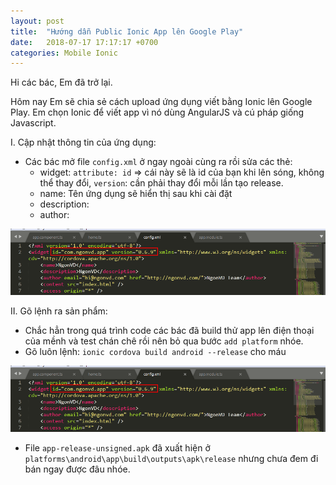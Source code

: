```yaml
---
layout: post
title:  "Hướng dẫn Public Ionic App lên Google Play"
date:   2018-07-17 17:17:17 +0700
categories: Mobile Ionic
---
```


Hi các bác, Em đã trở lại.

Hôm nay Em sẽ chia sẻ cách upload ứng dụng viết bằng Ionic lên Google Play.
Em chọn Ionic để viết app vì nó dùng AngularJS và cú pháp giống Javascript.

I. Cập nhật thông tin của ứng dụng:
- Các bác mở file `config.xml` ở ngay ngoài cùng ra rồi sửa các thẻ:
	+ widget: `attribute: id` => cái này sẽ là id của bạn khi lên sóng, không thể thay đổi, `version`: cần phải thay đổi mỗi lần tạo release.
	+ name: Tên ứng dụng sẽ hiển thị sau khi cài đặt
	+ description: 
	+ author:

![Thông tin ứng dụng](/assets/images/posts/public-app-ionic-1.png "Thông tin ứng dụng")

II. Gõ lệnh ra sản phẩm:
- Chắc hẳn trong quá trình code các bác đã build thử app lên điện thoại của mềnh và test chán chê rồi nên bỏ qua bước `add platform` nhóe.
- Gõ luôn lệnh: `ionic cordova build android --release` cho máu

![Gõ lệnh ra sản phẩm](/assets/images/posts/public-app-ionic-1.png "Gõ lệnh ra sản phẩm")

- File `app-release-unsigned.apk` đã xuất hiện ở `platforms\android\app\build\outputs\apk\release` nhưng chưa đem đi bán ngay được đâu nhóe.

